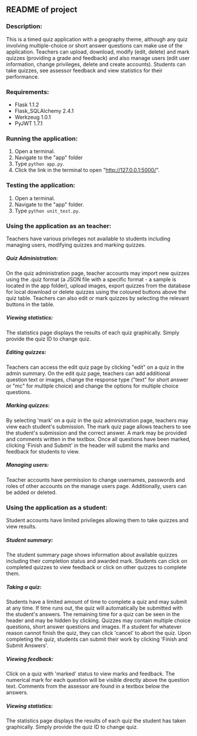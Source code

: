 README of project
---
### Description:
This is a timed quiz application with a geography theme, although any quiz involving multiple-choice or short answer questions can make use of the application. Teachers can upload, download, modify (edit, delete) and mark quizzes (providing a grade and feedback) and also manage users (edit user information, change privileges, delete and create accounts). Students can take quizzes, see assessor feedback and view statistics for their performance.

### Requirements:
- Flask 1.1.2
- Flask_SQLAlchemy 2.4.1
- Werkzeug 1.0.1
- PyJWT 1.7.1

### Running the application:
1. Open a terminal.
2. Navigate to the "app" folder
3. Type `python app.py`.
4. Click the link in the terminal to open "http://127.0.0.1:5000/".

### Testing the application:
1. Open a terminal.
2. Navigate to the "app" folder.
3. Type `python unit_test.py`.

### Using the application as an teacher:
Teachers have various privileges not available to students including managing users, modifying quizzes and marking quizzes.

##### Quiz Administration:
On the quiz administration page, teacher accounts may import new quizzes using the .quiz format (a JSON file with a specific format - a sample is located in the app folder), upload images, export quizzes from the database for local download or delete quizzes using the coloured buttons above the quiz table. Teachers can also edit or mark quizzes by selecting the relevant buttons in the table. 

##### Viewing statistics:
The statistics page displays the results of each quiz graphically. Simply provide the quiz ID to change quiz.

##### Editing quizzes:
Teachers can access the edit quiz page by clicking "edit" on a quiz in the admin summary. On the edit quiz page, teachers can add additional question text or images, change the response type ("text" for short answer or "mc" for multiple choice) and change the options for multiple choice questions.

##### Marking quizzes:
By selecting 'mark' on a quiz in the quiz administration page, teachers may view each student's submission. The mark quiz page allows teachers to see the student's submission and the correct answer. A mark may be provided and comments written in the textbox. Once all questions have been marked, clicking 'Finish and Submit' in the header will submit the marks and feedback for students to view.

##### Managing users:
Teacher accounts have permission to change usernames, passwords and roles of other accounts on the manage users page. Additionally, users can be added or deleted.


### Using the application as a student:
Student accounts have limited privileges allowing them to take quizzes and view results.

##### Student summary:
The student summary page shows information about available quizzes including their completion status and awarded mark. Students can click on completed quizzes to view feedback or click on other quizzes to complete them. 

##### Taking a quiz: 
Students have a limited amount of time to complete a quiz and may submit at any time. If time runs out, the quiz will automatically be submitted with the student's answers. The remaining time for a quiz can be seen in the header and may be hidden by clicking. Quizzes may contain multiple choice questions, short answer questions and images. If a student for whatever reason cannot finish the quiz, they can click 'cancel' to abort the quiz. Upon completing the quiz, students can submit their work by clicking 'Finish and Submit Answers'.

##### Viewing feedback:
Click on a quiz with 'marked' status to view marks and feedback. The numerical mark for each question will be visible directly above the question text. Comments from the assessor are found in a textbox below the answers.

##### Viewing statistics:
The statistics page displays the results of each quiz the student has taken graphically. Simply provide the quiz ID to change quiz.
